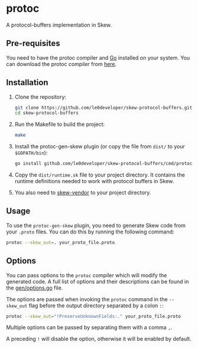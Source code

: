 # protoc

A protocol-buffers implementation in Skew.

## Pre-requisites

You need to have the protoc compiler and [Go](https://go.dev/) installed on your system. You can download the protoc compiler from [here](https://github.com/protocolbuffers/protobuf#protobuf-compiler-installation).

## Installation

1. Clone the repository:

   ```bash
   git clone https://github.com/le0developer/skew-protocol-buffers.git
   cd skew-protocol-buffers
   ```

2. Run the Makefile to build the project:

   ```bash
   make
   ```

3. Install the protoc-gen-skew plugin (or copy the file from `dist/` to your `$GOPATH/bin`):

   ```bash
   go install github.com/le0developer/skew-protocol-buffers/cmd/protoc-gen-skew@latest
   ```

4. Copy the `dist/runtime.sk` file to your project directory. It contains the runtime definitions needed to work with protocol buffers in Skew.
5. You also need to [skew-vendor](https://github.com/Le0Developer/skew-vendor) to your project directory.

## Usage

To use the `protoc-gen-skew` plugin, you need to generate Skew code from your `.proto` files. You can do this by running the following command:

```bash
protoc --skew_out=. your_proto_file.proto
```

## Options

You can pass options to the `protoc` compiler which will modify the generated code.
A full list of options and their descriptions can be found in the [gen/options.go](gen/options.go) file.

The options are passed when invoking the `protoc` command in the `--skew_out` flag before the output directory separated by a colon `:`:

```bash
protoc --skew_out="!PreserveUnknownFields:." your_proto_file.proto
```

Multiple options can be passed by separating them with a comma `,`.

A preceding `!` will disable the option, otherwise it will be enabled by default.
